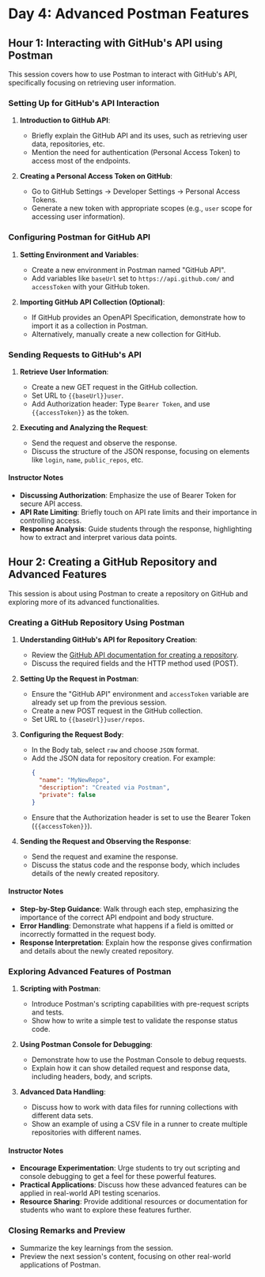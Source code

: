# Day 4: Advanced Postman Features

## Hour 1: Interacting with GitHub's API using Postman

This session covers how to use Postman to interact with GitHub's API, specifically focusing on retrieving user information.

### Setting Up for GitHub's API Interaction

1. **Introduction to GitHub API**:

   - Briefly explain the GitHub API and its uses, such as retrieving user data, repositories, etc.
   - Mention the need for authentication (Personal Access Token) to access most of the endpoints.

2. **Creating a Personal Access Token on GitHub**:
   - Go to GitHub Settings -> Developer Settings -> Personal Access Tokens.
   - Generate a new token with appropriate scopes (e.g., `user` scope for accessing user information).

### Configuring Postman for GitHub API

1. **Setting Environment and Variables**:

   - Create a new environment in Postman named "GitHub API".
   - Add variables like `baseUrl` set to `https://api.github.com/` and `accessToken` with your GitHub token.

2. **Importing GitHub API Collection (Optional)**:
   - If GitHub provides an OpenAPI Specification, demonstrate how to import it as a collection in Postman.
   - Alternatively, manually create a new collection for GitHub.

### Sending Requests to GitHub's API

1. **Retrieve User Information**:

   - Create a new GET request in the GitHub collection.
   - Set URL to `{{baseUrl}}user`.
   - Add Authorization header: Type `Bearer Token`, and use `{{accessToken}}` as the token.

2. **Executing and Analyzing the Request**:
   - Send the request and observe the response.
   - Discuss the structure of the JSON response, focusing on elements like `login`, `name`, `public_repos`, etc.

#### Instructor Notes

- **Discussing Authorization**: Emphasize the use of Bearer Token for secure API access.
- **API Rate Limiting**: Briefly touch on API rate limits and their importance in controlling access.
- **Response Analysis**: Guide students through the response, highlighting how to extract and interpret various data points.

## Hour 2: Creating a GitHub Repository and Advanced Features

This session is about using Postman to create a repository on GitHub and exploring more of its advanced functionalities.

### Creating a GitHub Repository Using Postman

1. **Understanding GitHub's API for Repository Creation**:

   - Review the [GitHub API documentation for creating a repository](https://docs.github.com/en/rest/reference/repos#create-a-repository-for-the-authenticated-user).
   - Discuss the required fields and the HTTP method used (POST).

2. **Setting Up the Request in Postman**:

   - Ensure the "GitHub API" environment and `accessToken` variable are already set up from the previous session.
   - Create a new POST request in the GitHub collection.
   - Set URL to `{{baseUrl}}user/repos`.

3. **Configuring the Request Body**:

   - In the Body tab, select `raw` and choose `JSON` format.
   - Add the JSON data for repository creation. For example:
     ```json
     {
       "name": "MyNewRepo",
       "description": "Created via Postman",
       "private": false
     }
     ```
   - Ensure that the Authorization header is set to use the Bearer Token (`{{accessToken}}`).

4. **Sending the Request and Observing the Response**:
   - Send the request and examine the response.
   - Discuss the status code and the response body, which includes details of the newly created repository.

#### Instructor Notes

- **Step-by-Step Guidance**: Walk through each step, emphasizing the importance of the correct API endpoint and body structure.
- **Error Handling**: Demonstrate what happens if a field is omitted or incorrectly formatted in the request body.
- **Response Interpretation**: Explain how the response gives confirmation and details about the newly created repository.

### Exploring Advanced Features of Postman

1. **Scripting with Postman**:

   - Introduce Postman's scripting capabilities with pre-request scripts and tests.
   - Show how to write a simple test to validate the response status code.

2. **Using Postman Console for Debugging**:

   - Demonstrate how to use the Postman Console to debug requests.
   - Explain how it can show detailed request and response data, including headers, body, and scripts.

3. **Advanced Data Handling**:
   - Discuss how to work with data files for running collections with different data sets.
   - Show an example of using a CSV file in a runner to create multiple repositories with different names.

#### Instructor Notes

- **Encourage Experimentation**: Urge students to try out scripting and console debugging to get a feel for these powerful features.
- **Practical Applications**: Discuss how these advanced features can be applied in real-world API testing scenarios.
- **Resource Sharing**: Provide additional resources or documentation for students who want to explore these features further.

### Closing Remarks and Preview

- Summarize the key learnings from the session.
- Preview the next session's content, focusing on other real-world applications of Postman.
